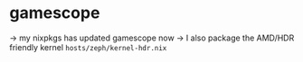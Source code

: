 # gamescope

-> my nixpkgs has updated gamescope now
-> I also package the AMD/HDR friendly kernel `hosts/zeph/kernel-hdr.nix`